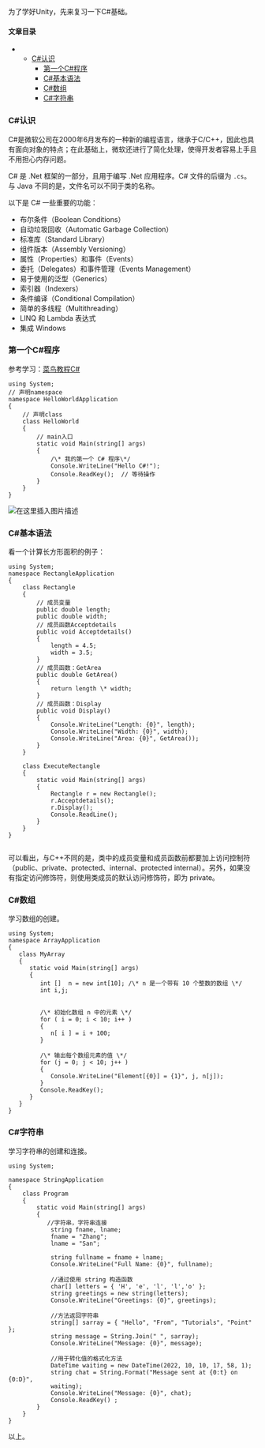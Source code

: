 






为了学好Unity，先来复习一下C#基础。




#### 文章目录


* + [C#认识](#C_3)
	+ [第一个C#程序](#C_21)
	+ [C#基本语法](#C_45)
	+ [C#数组](#C_93)
	+ [C#字符串](#C_125)




### C#认识


C#是微软公司在2000年6月发布的一种新的编程语言，继承于C/C++，因此也具有面向对象的特点；在此基础上，微软还进行了简化处理，使得开发者容易上手且不用担心内存问题。


C# 是 .Net 框架的一部分，且用于编写 .Net 应用程序。C# 文件的后缀为 `.cs`。与 Java 不同的是，文件名可以不同于类的名称。


以下是 C# 一些重要的功能：


* 布尔条件（Boolean Conditions）
* 自动垃圾回收（Automatic Garbage Collection）
* 标准库（Standard Library）
* 组件版本（Assembly Versioning）
* 属性（Properties）和事件（Events）
* 委托（Delegates）和事件管理（Events Management）
* 易于使用的泛型（Generics）
* 索引器（Indexers）
* 条件编译（Conditional Compilation）
* 简单的多线程（Multithreading）
* LINQ 和 Lambda 表达式
* 集成 Windows


### 第一个C#程序


参考学习：[菜鸟教程C#](https://www.runoob.com/csharp/csharp-tutorial.html)



```
using System;
// 声明namespace
namespace HelloWorldApplication
{
	// 声明class
    class HelloWorld
    {
    	// main入口
        static void Main(string[] args)
        {
            /\* 我的第一个 C# 程序\*/
            Console.WriteLine("Hello C#!");
            Console.ReadKey();	// 等待操作
        }
    }
}

```

![在这里插入图片描述](https://img-blog.csdnimg.cn/af6b924f3b8e4837bd13fcd882fe70b8.png)


### C#基本语法


看一个计算长方形面积的例子：



```
using System;
namespace RectangleApplication
{
    class Rectangle
    {
        // 成员变量
        public double length;
        public double width;
        // 成员函数Acceptdetails
        public void Acceptdetails()
        {
            length = 4.5;    
            width = 3.5;
        }
        // 成员函数：GetArea
        public double GetArea()
        {
            return length \* width;
        }
        // 成员函数：Display
        public void Display()
        {
            Console.WriteLine("Length: {0}", length);
            Console.WriteLine("Width: {0}", width);
            Console.WriteLine("Area: {0}", GetArea());
        }
    }
    
    class ExecuteRectangle
    {
        static void Main(string[] args)
        {
            Rectangle r = new Rectangle();
            r.Acceptdetails();
            r.Display();
            Console.ReadLine();
        }
    }
}


```

可以看出，与C++不同的是，类中的成员变量和成员函数前都要加上访问控制符（public、private、protected、internal、protected internal）。另外，如果没有指定访问修饰符，则使用类成员的默认访问修饰符，即为 private。


### C#数组


学习数组的创建。



```
using System;
namespace ArrayApplication
{
   class MyArray
   {
      static void Main(string[] args)
      {
         int []  n = new int[10]; /\* n 是一个带有 10 个整数的数组 \*/
         int i,j;


         /\* 初始化数组 n 中的元素 \*/        
         for ( i = 0; i < 10; i++ )
         {
            n[ i ] = i + 100;
         }

         /\* 输出每个数组元素的值 \*/
         for (j = 0; j < 10; j++ )
         {
            Console.WriteLine("Element[{0}] = {1}", j, n[j]);
         }
         Console.ReadKey();
      }
   }
}

```

### C#字符串


学习字符串的创建和连接。



```
using System;

namespace StringApplication
{
    class Program
    {
        static void Main(string[] args)
        {
           //字符串，字符串连接
            string fname, lname;
            fname = "Zhang";
            lname = "San";

            string fullname = fname + lname;
            Console.WriteLine("Full Name: {0}", fullname);

            //通过使用 string 构造函数
            char[] letters = { 'H', 'e', 'l', 'l','o' };
            string greetings = new string(letters);
            Console.WriteLine("Greetings: {0}", greetings);

            //方法返回字符串
            string[] sarray = { "Hello", "From", "Tutorials", "Point" };
            string message = String.Join(" ", sarray);
            Console.WriteLine("Message: {0}", message);

            //用于转化值的格式化方法
            DateTime waiting = new DateTime(2022, 10, 10, 17, 58, 1);
            string chat = String.Format("Message sent at {0:t} on {0:D}",
            waiting);
            Console.WriteLine("Message: {0}", chat);
            Console.ReadKey() ;
        }
    }
}

```

以上。





